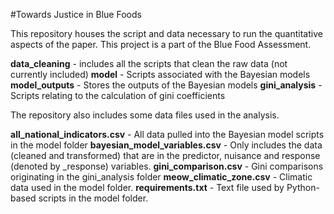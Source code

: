 
#Towards Justice in Blue Foods

This repository houses the script and data necessary to run the quantitative aspects of the paper. This project is a part of the Blue Food Assessment. 

**data_cleaning** - includes all the scripts that clean the raw data (not currently included)
**model** - Scripts associated with the Bayesian models
**model_outputs** - Stores the outputs of the Bayesian models
**gini_analysis** - Scripts relating to the calculation of gini coefficients

The repository also includes some data files used in the analysis. 

**all_national_indicators.csv** - All data pulled into the Bayesian model scripts in the model folder
**bayesian_model_variables.csv** - Only includes the data (cleaned and transformed) that are in the predictor, nuisance and response (denoted by _response) variables.
**gini_comparison.csv** - Gini comparisons originating in the gini_analysis folder
**meow_climatic_zone.csv** - Climatic data used in the model folder. 
**requirements.txt** - Text file used by Python-based scripts in the model folder. 

